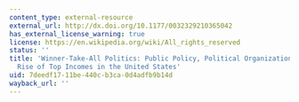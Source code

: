 ```yaml
---
content_type: external-resource
external_url: http://dx.doi.org/10.1177/0032329210365042
has_external_license_warning: true
license: https://en.wikipedia.org/wiki/All_rights_reserved
status: ''
title: 'Winner-Take-All Politics: Public Policy, Political Organization, and the Precipitous
  Rise of Top Incomes in the United States'
uid: 7deedf17-11be-440c-b3ca-0d4adfb9b14d
wayback_url: ''
---
```

